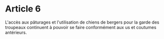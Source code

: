 # Article 6

L'accès aux pâturages et l'utilisation de chiens de bergers pour la garde des troupeaux continuent à pouvoir se faire conformément aux us et coutumes antérieurs.
